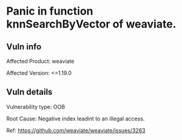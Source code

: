 # Panic in function knnSearchByVector of weaviate.
## Vuln info
Affected Product: weaviate

Affected Version: <=1.19.0
## Vuln details
Vulnerability type: OOB

Root Cause: Negative index leadint to an illegal access.

Ref: https://github.com/weaviate/weaviate/issues/3263
